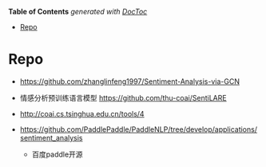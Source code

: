 <!-- START doctoc generated TOC please keep comment here to allow auto update -->
<!-- DON'T EDIT THIS SECTION, INSTEAD RE-RUN doctoc TO UPDATE -->
**Table of Contents**  *generated with [DocToc](https://github.com/thlorenz/doctoc)*

- [Repo](#repo)

<!-- END doctoc generated TOC please keep comment here to allow auto update -->



# Repo
- https://github.com/zhanglinfeng1997/Sentiment-Analysis-via-GCN
- 情感分析预训练语言模型 https://github.com/thu-coai/SentiLARE

- http://coai.cs.tsinghua.edu.cn/tools/4

- https://github.com/PaddlePaddle/PaddleNLP/tree/develop/applications/sentiment_analysis
  - 百度paddle开源

